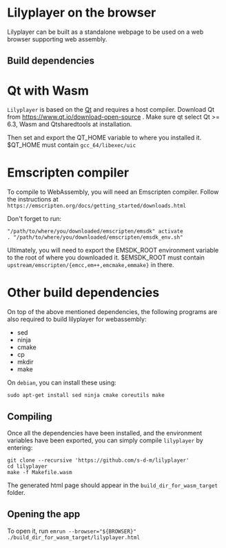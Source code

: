Lilyplayer on the browser
======

Lilyplayer can be built as a standalone webpage to be used on a web browser supporting web assembly.


Build dependencies
-------

# Qt with Wasm

`Lilyplayer` is based on the [Qt](https://qt.io) and requires a host compiler. Download Qt from
https://www.qt.io/download-open-source . Make sure qt select Qt >= 6.3, Wasm and Qtsharedtools at
installation.

Then set and export the QT\_HOME variable to where you installed it. $QT\_HOME must contain
`gcc_64/libexec/uic`

# Emscripten compiler

To compile to WebAssembly, you will need an Emscripten compiler.
Follow the instructions at `https://emscripten.org/docs/getting_started/downloads.html`

Don't forget to run:
```
"/path/to/where/you/downloaded/emscripten/emsdk" activate
. "/path/to/where/you/downloaded/emscripten/emsdk_env.sh"
```

Ultimately, you will need to export the EMSDK\_ROOT environment variable to the root of where you downloaded it.
$EMSDK\_ROOT must contain `upstream/emscripten/{emcc,em++,emcmake,emmake}` in there.

# Other build dependencies

On top of the above mentioned dependencies, the following programs are also required to build lilyplayer for webassembly:

- sed
- ninja
- cmake
- cp
- mkdir
- make

On `debian`, you can install these using:

	sudo apt-get install sed ninja cmake coreutils make


Compiling
---

Once all the dependencies have been installed, and the environment variables have been exported,
you can simply compile `lilyplayer` by entering:

	git clone --recursive 'https://github.com/s-d-m/lilyplayer'
	cd lilyplayer
	make -f Makefile.wasm

The generated html page should appear in the `build_dir_for_wasm_target` folder.

Opening the app
---

To open it, run `emrun --browser="${BROWSER}" ./build_dir_for_wasm_target/lilyplayer.html`
